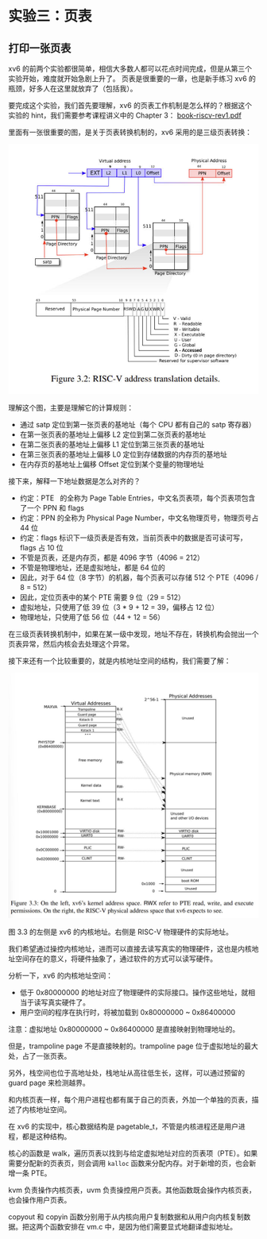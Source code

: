 # 实验三：页表

## 打印一张页表

xv6 的前两个实验都很简单，相信大多数人都可以花点时间完成，但是从第三个实验开始，难度就开始急剧上升了。
页表是很重要的一章，也是新手练习 xv6 的瓶颈，好多人在这里就放弃了（包括我）。

要完成这个实验，我们首先要理解，xv6 的页表工作机制是怎么样的？根据这个实验的 hint，我们需要参考课程讲义中的 Chapter 3：
[book-riscv-rev1.pdf](https://pdos.csail.mit.edu/6.828/2020/xv6/book-riscv-rev1.pdf)

里面有一张很重要的图，是关于页表转换机制的，xv6 采用的是三级页表转换：

![](../../_static/images/os_lab3_01.png)

理解这个图，主要是理解它的计算规则：

- 通过 satp 定位到第一张页表的基地址（每个 CPU 都有自己的 satp 寄存器）
- 在第一张页表的基地址上偏移 L2 定位到第二张页表的基地址
- 在第二张页表的基地址上偏移 L1 定位到第三张页表的基地址
- 在第三张页表的基地址上偏移 L0 定位到存储数据的内存页的基地址
- 在内存页的基地址上偏移 Offset 定位到某个变量的物理地址

接下来，解释一下地址数据是怎么对齐的？

- 约定：PTE   的全称为 Page Table Entries，中文名页表项，每个页表项包含了一个 PPN 和 flags
- 约定：PPN 的全称为 Physical Page Number，中文名物理页号，物理页号占 44 位
- 约定：flags 标识下一级页表是否有效，当前页表中的数据是否可读可写，flags 占 10 位
- 不管是页表，还是内存页，都是 4096 字节（4096 = 212）
- 不管是物理地址，还是虚拟地址，都是 64 位的
- 因此，对于 64 位（8 字节）的机器，每个页表可以存储 512 个 PTE（4096 / 8 = 512）
- 因此，定位页表中的某个 PTE 需要 9 位（29 = 512）
- 虚拟地址，只使用了低 39 位（3 \* 9 + 12 = 39，偏移占 12 位）
- 物理地址，只使用了低 56 位（44 + 12 = 56）

在三级页表转换机制中，如果在某一级中发现，地址不存在，转换机构会抛出一个页表异常，然后内核会去处理这个异常。

接下来还有一个比较重要的，就是内核地址空间的结构，我们需要了解：

![](../../_static/images/os_lab3_02.png)

图 3.3 的左侧是 xv6 的内核地址。右侧是 RISC-V 物理硬件的实际地址。

我们希望通过操控内核地址，进而可以直接去读写真实的物理硬件，这也是内核地址空间存在的意义，将硬件抽象了，通过软件的方式可以读写硬件。

分析一下，xv6 的内核地址空间：

- 低于 0x80000000 的地址对应了物理硬件的实际接口。操作这些地址，就相当于读写真实硬件了。
- 用户空间的程序在执行时，将被加载到 0x80000000 ~ 0x86400000

注意：虚拟地址 0x80000000 ~ 0x86400000 是直接映射到物理地址的。

但是，trampoline page 不是直接映射的。trampoline page 位于虚拟地址的最大处，占了一张页表。

另外，栈空间也位于高地址处，栈地址从高往低生长，这样，可以通过预留的 guard page 来检测越界。

和内核页表一样，每个用户进程也都有属于自己的页表，外加一个单独的页表，描述了内核地址空间。

在 xv6 的实现中，核心数据结构是 pagetable_t，不管是内核进程还是用户进程，都是这种结构。

核心的函数是 walk，遍历页表以找到与给定虚拟地址对应的页表项（PTE）。如果需要分配新的页表页，则会调用 `kalloc` 函数来分配内存。对于新增的页，也会新增一条 PTE。

kvm 负责操作内核页表，uvm 负责操控用户页表。其他函数既会操作内核页表，也会操作用户页表。

copyout 和 copyin 函数分别用于从内核向用户复制数据和从用户向内核复制数据。把这两个函数安排在 vm.c 中，是因为他们需要显式地翻译虚拟地址。
